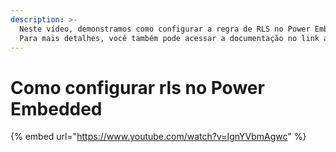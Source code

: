 ```yaml
---
description: >-
  Neste vídeo, demonstramos como configurar a regra de RLS no Power Embedded.
  Para mais detalhes, você também pode acessar a documentação no link abaixo.
---
```


# Como configurar rls no Power Embedded



{% embed url="https://www.youtube.com/watch?v=IgnYVbmAgwc" %}
